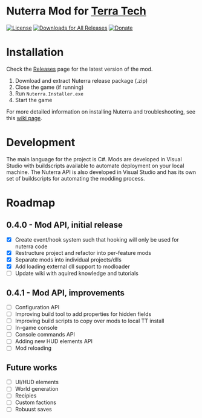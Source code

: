[License]: https://tldrlegal.com/l/mit/
[Documentation]: https://github.com/maritaria/nuterra/doc/
[Issues]: https://github.com/maritaria/nuterra/issues/
[Releases]: https://github.com/maritaria/nuterra/releases/latest/
[Terra Tech]: https://terratechgame.com/
[dnSpy]: https://github.com/0xd4d/dnSpy/
[Donate]: https://www.paypal.com/cgi-bin/webscr?cmd=_s-xclick&hosted_button_id=JUGWYYUSLSK9N

# Nuterra Mod for [Terra Tech]
[![License](http://img.shields.io/badge/license-MIT-blue.svg?style=flat)][License]
[![Downloads for All Releases](https://img.shields.io/github/downloads/maritaria/nuterra/total.svg)][Releases]
[![Donate](https://img.shields.io/badge/donate-paypal-brightgreen.svg?style=flat)][Donate]

# Installation
Check the [Releases] page for the latest version of the mod.

1. Download and extract Nuterra release package (.zip)
2. Close the game (if running)
2. Run `Nuterra.Installer.exe`
3. Start the game

For more detailed information on installing Nuterra and troubleshooting, see this [wiki page](https://github.com/Nuterra/nuterra/wiki/How-to-install-Nuterra).

# Development
The main language for the project is C#. Mods are developed in Visual Studio with buildscripts available to automate deployment on your local machine. The Nuterra API is also developed in Visual Studio and has its own set of buildscripts for automating the modding process.

# Roadmap
## 0.4.0 - Mod API, initial release
- [x] Create event/hook system such that hooking will only be used for nuterra code
- [x] Restructure project and refactor into per-feature mods
- [x] Separate mods into individual projects/dlls
- [x] Add loading external dll support to modloader
- [ ] Update wiki with aquired knowledge and tutorials

## 0.4.1 - Mod API, improvements
- [ ] Configuration API
- [ ] Improving build tool to add properties for hidden fields
- [ ] Improving build scripts to copy over mods to local TT install
- [ ] In-game console
- [ ] Console commands API
- [ ] Adding new HUD elements API
- [ ] Mod reloading

## Future works
- [ ] UI/HUD elements
- [ ] World generation
- [ ] Recipies
- [ ] Custom factions
- [ ] Robuust saves
